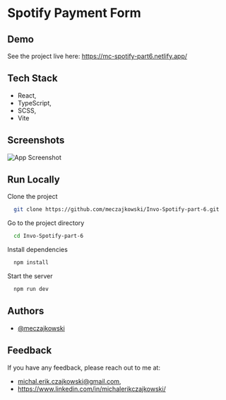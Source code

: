 
# Spotify Payment Form

## Demo
See the project live here:
https://mc-spotify-part6.netlify.app/
## Tech Stack

- React,
- TypeScript, 
- SCSS, 
- Vite


## Screenshots

![App Screenshot](https://github.com/meczajkowski/Invo-Spotify-part-6/assets/110562040/1b77f796-1d71-4255-9695-3572e86e547d)


## Run Locally

Clone the project

```bash
  git clone https://github.com/meczajkowski/Invo-Spotify-part-6.git
```

Go to the project directory

```bash
  cd Invo-Spotify-part-6
```

Install dependencies

```bash
  npm install
```

Start the server

```bash
  npm run dev
```


## Authors

- [@meczajkowski](https://www.github.com/octokatherine)


## Feedback

If you have any feedback, please reach out to me at:
-  michal.erik.czajkowski@gmail.com,
- https://www.linkedin.com/in/michalerikczajkowski/

